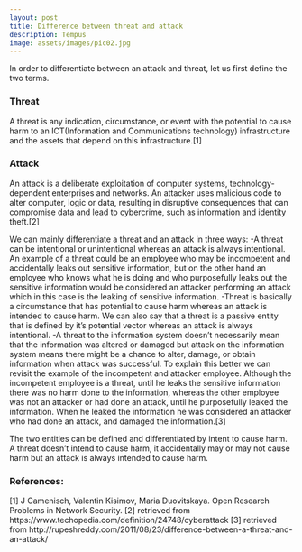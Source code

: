```yaml
---
layout: post
title: Difference between threat and attack
description: Tempus
image: assets/images/pic02.jpg
---
```


In order to differentiate between an attack and threat, let us first define the two terms.

<h3>Threat</h3>
A threat is any indication, circumstance, or event with the potential to cause harm to an ICT(Information and Communications technology) infrastructure and the assets that depend on this infrastructure.[1]
<h3>Attack</h3>
An attack is a deliberate exploitation of computer systems, technology-dependent enterprises and networks. An attacker uses malicious code to alter computer, logic or data, resulting in disruptive consequences that can compromise data and lead to cybercrime, such as information and identity theft.[2]

We can mainly differentiate a threat and an attack in three ways: 
-A threat can be intentional or unintentional  whereas an attack is always intentional. An example of a threat could be an employee who may be incompetent and accidentally leaks out sensitive information, but on the other hand an employee who knows what he is doing and who purposefully leaks out the sensitive information would be considered an attacker performing an attack which in this case is the leaking of sensitive information.
-Threat is basically a circumstance that has potential to cause harm whereas an attack is intended to cause harm. We can also say that a threat is a passive entity that is defined by it’s potential vector whereas an attack is always intentional.
-A threat to the information system doesn’t necessarily mean that the information was altered or damaged but attack on the information system means there might be a chance to alter, damage, or obtain information when attack was successful. To explain this better we can revisit the example of the incompetent and attacker employee. Although the incompetent employee is a threat, until he leaks the sensitive information there was no harm done to the information, whereas the other employee was not an attacker or had done an attack, until he purposefully leaked the information. When he leaked the information he was considered an attacker who had done an attack, and damaged the information.[3]

The two entities can be defined and differentiated  by intent to cause harm. A threat doesn’t intend to cause harm, it accidentally  may or may not cause harm but an attack is always intended to cause harm.

<h3>References:</h3>
[1] J Camenisch, Valentin Kisimov, Maria Duovitskaya. Open Research Problems in Network Security.
[2] retrieved from https://www.techopedia.com/definition/24748/cyberattack
[3] retrieved from http://rupeshreddy.com/2011/08/23/difference-between-a-threat-and-an-attack/
